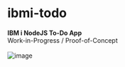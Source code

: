 # ibmi-todo
<b> IBM i NodeJS To-Do App </b>   
Work-in-Progress / Proof-of-Concept <br>  
![image](https://github.com/chasetimmons/ibmi-todo/assets/38573434/cbc44cf1-e5dc-4c24-9e04-ba978b9e30c9)
